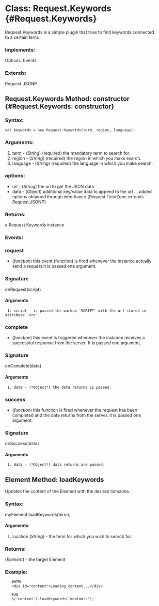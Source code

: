 Class: Request.Keywords {#Request.Keywords}
=========================================================

Request.Keywords is a simple plugin that tries to find keywords connected to a certain term.

### Implements:

Options, Events

### Extends:

Request.JSONP


Request.Keywords Method: constructor {#Request.Keywords: constructor}
----------------------------------------------------------------------------------


### Syntax:

    var keywords = new Request.Keywords(term, region, language);

### Arguments:

1. term - (*String*) (required) the mandatory term to search for.
2. region - (*String*) (required) the region in which you make search.
2. language - (*String*) (required) the language in which you make search.
                                      

### options:

* url  - (*String*)  the url to get the JSON data
* data - (*Object*)  additional key/value data to append to the url
...
added options obtained through inheritance.[Request.TimeZone extends Request.JSONP]

### Returns:

a Request.Keywords instance

### Events:

### request

* (*function*) this event (function) is fired whenever the instance actually send a request.It is passed one argument.

### Signature

   onRequest(script)

#### Arguments
     1. script - is passed the markup 'SCRIPT' with the url stored in attribute 'src'.


### complete

* (*function*) this event is triggered whenever the instance receives a successful response from the server. It is passed one argument.

### Signature

   onComplete(data)

#### Arguments
     1. data - (*Object*) the data returns is passed.

### success

* (*function*) this function is fired whenever the request has been completed and the data returns from the server. It is passed one argument.

### Signature

   onSuccess(data)

#### Arguments
     1. data - (*Object*) data returns are passed.

## Element Method: loadKeywords

Updates the content of the Element with the desired timezone.

### Syntax:

myElement.loadKeywords(term);

#### Arguments:
1. location (*String*) - the term for which you wish to search for.

### Returns:

(*Element*) - the target Element

### Example:

       #HTML
       <div id="content">Loading content...</div>

       #JS
       $('content').loadKeywords('mootools');